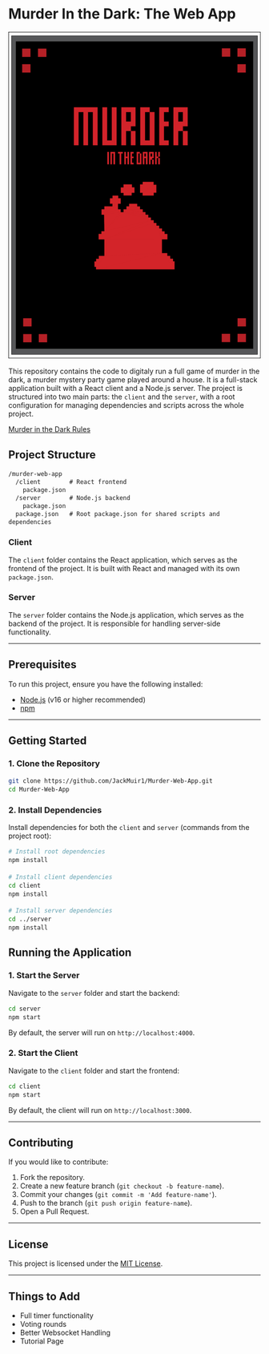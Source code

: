 # Murder In the Dark: The Web App

![img](./client/public/cardback.jpg)

This repository contains the code to digitaly run a full game of murder in the dark, a murder mystery party game played around a house. It is a full-stack application built with a React client and a Node.js server. The project is structured into two main parts: the `client` and the `server`, with a root configuration for managing dependencies and scripts across the whole project.

[Murder in the Dark Rules](https://deadherring.co.uk/murder-in-the-dark/#:~:text=If%20players%20come%20across%20someone,correctly%2C%20they%20win%20the%20game.)
## Project Structure

```
/murder-web-app
  /client        # React frontend
    package.json
  /server        # Node.js backend
    package.json
  package.json   # Root package.json for shared scripts and dependencies
```

### Client
The `client` folder contains the React application, which serves as the frontend of the project. It is built with React and managed with its own `package.json`.

### Server
The `server` folder contains the Node.js application, which serves as the backend of the project. It is responsible for handling server-side functionality.

---

## Prerequisites
To run this project, ensure you have the following installed:
- [Node.js](https://nodejs.org/) (v16 or higher recommended)
- [npm](https://www.npmjs.com/)

---

## Getting Started

### 1. Clone the Repository
```bash
git clone https://github.com/JackMuir1/Murder-Web-App.git
cd Murder-Web-App

```

### 2. Install Dependencies
Install dependencies for both the `client` and `server` (commands from the project root):
```bash
# Install root dependencies
npm install

# Install client dependencies
cd client
npm install

# Install server dependencies
cd ../server
npm install
```

## Running the Application

### 1. Start the Server
Navigate to the `server` folder and start the backend:
```bash
cd server
npm start
```
By default, the server will run on `http://localhost:4000`.

### 2. Start the Client
Navigate to the `client` folder and start the frontend:
```bash
cd client
npm start
```
By default, the client will run on `http://localhost:3000`.

---

## Contributing
If you would like to contribute:
1. Fork the repository.
2. Create a new feature branch (`git checkout -b feature-name`).
3. Commit your changes (`git commit -m 'Add feature-name'`).
4. Push to the branch (`git push origin feature-name`).
5. Open a Pull Request.

---

## License
This project is licensed under the [MIT License](LICENSE).

---

## Things to Add
- Full timer functionality
- Voting rounds
- Better Websocket Handling
- Tutorial Page

